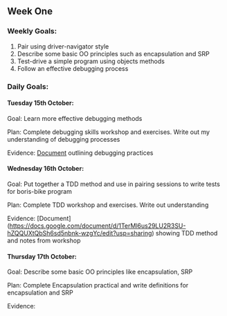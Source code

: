 ## Week One

### Weekly Goals:
1. Pair using driver-navigator style
2. Describe some basic OO principles such as encapsulation and SRP
3. Test-drive a simple program using objects methods
4. Follow an effective debugging process

### Daily Goals:
#### Tuesday 15th October:
Goal: Learn more effective debugging methods

Plan: Complete debugging skills workshop and exercises. Write out my understanding of debugging processes

Evidence: [Document](https://docs.google.com/document/d/1_BUusaB5plrP8nhOTQhUeExeIYKjFhnk399EGZ9yaTw/edit?usp=sharing)
 outlining debugging practices


 #### Wednesday 16th October:
 Goal: Put together a TDD method and use in pairing sessions to write tests for boris-bike program

 Plan: Complete TDD workshop and exercises. Write out understanding

 Evidence: [Document] (https://docs.google.com/document/d/1TerMl6us29LU2R3SU-hZQQUXtQbSh6sd5nbnk-wzgYc/edit?usp=sharing) showing TDD method and notes from workshop


 #### Thursday 17th October:
 Goal: Describe some basic OO principles like encapsulation, SRP

 Plan: Complete Encapsulation practical and write definitions for encapsulation and SRP

 Evidence:
